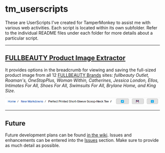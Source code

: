 # tm_userscripts

These are UserScripts I've created for TamperMonkey to assist me with various web activities. Each script is located within its own subfolder. Refer to the individual README files under each folder for more details about a particular script.

---

## [FULLBEAUTY Product Image Extractor](https://github.com/Abbydon/tm_userscripts/tree/main/fpie)

It provides options in the breadcrumb for viewing and saving the full-sized product image from all 12 [FULLBEAUTY Brands](https://www.fbbrands.com/company-profile/) sites: _fullbeauty Outlet, Roaman's, OneStopPlus, Woman Within, Catherines, Jessica London, Ellos, Intimates For All, Shoes For All, Swimsuits For All, Brylane Home, and King Size_.

![Breadcrumb options](https://github.com/Abbydon/tm_userscripts/blob/main/fpie/fpie_breadcrumb.png?raw=true)

---

## Future 

Future development plans can be found [in the wiki](https://github.com/Abbydon/tm_userscripts/wiki). Issues and enhancements can be entered into the [Issues](https://github.com/Abbydon/tm_userscripts/issues) section. Make sure to provide as much detail as possible.
